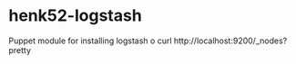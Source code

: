 henk52-logstash
===============

Puppet module for installing logstash
o
curl http://localhost:9200/_nodes?pretty


